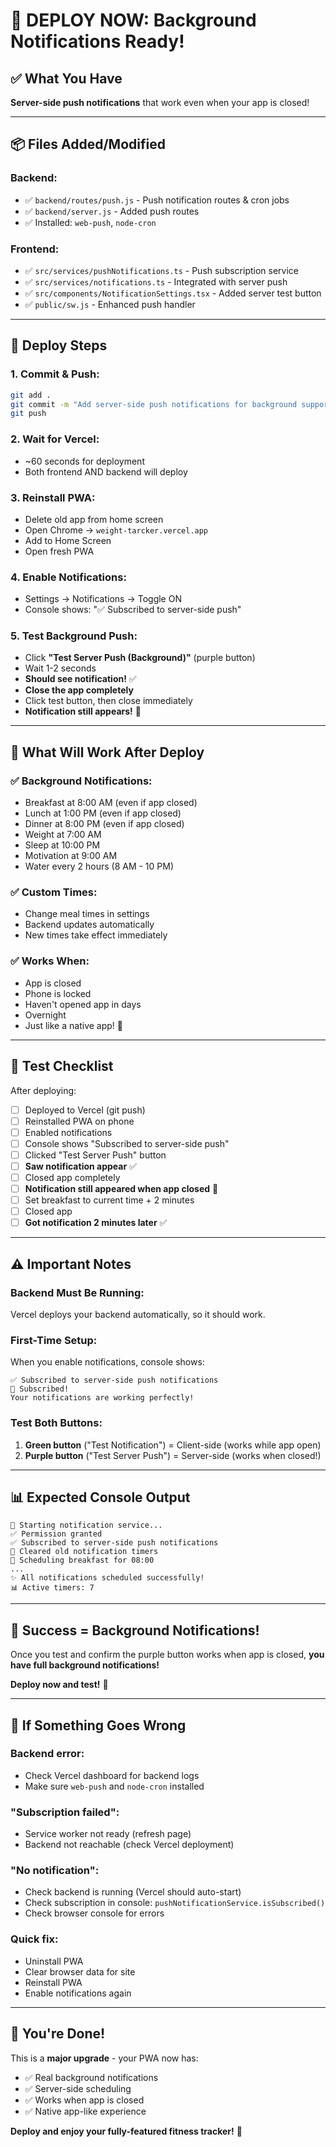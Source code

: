 # 🚀 DEPLOY NOW: Background Notifications Ready!

## ✅ What You Have

**Server-side push notifications** that work even when your app is closed!

---

## 📦 Files Added/Modified

### **Backend:**
- ✅ `backend/routes/push.js` - Push notification routes & cron jobs
- ✅ `backend/server.js` - Added push routes
- ✅ Installed: `web-push`, `node-cron`

### **Frontend:**
- ✅ `src/services/pushNotifications.ts` - Push subscription service
- ✅ `src/services/notifications.ts` - Integrated with server push
- ✅ `src/components/NotificationSettings.tsx` - Added server test button
- ✅ `public/sw.js` - Enhanced push handler

---

## 🚀 Deploy Steps

### **1. Commit & Push:**
```bash
git add .
git commit -m "Add server-side push notifications for background support"
git push
```

### **2. Wait for Vercel:**
- ~60 seconds for deployment
- Both frontend AND backend will deploy

### **3. Reinstall PWA:**
- Delete old app from home screen
- Open Chrome → `weight-tarcker.vercel.app`
- Add to Home Screen
- Open fresh PWA

### **4. Enable Notifications:**
- Settings → Notifications → Toggle ON
- Console shows: "✅ Subscribed to server-side push"

### **5. Test Background Push:**
- Click **"Test Server Push (Background)"** (purple button)
- Wait 1-2 seconds
- **Should see notification!** ✅
- **Close the app completely**
- Click test button, then close immediately
- **Notification still appears!** 🎉

---

## 🎯 What Will Work After Deploy

### **✅ Background Notifications:**
- Breakfast at 8:00 AM (even if app closed)
- Lunch at 1:00 PM (even if app closed)
- Dinner at 8:00 PM (even if app closed)
- Weight at 7:00 AM
- Sleep at 10:00 PM
- Motivation at 9:00 AM
- Water every 2 hours (8 AM - 10 PM)

### **✅ Custom Times:**
- Change meal times in settings
- Backend updates automatically
- New times take effect immediately

### **✅ Works When:**
- App is closed
- Phone is locked
- Haven't opened app in days
- Overnight
- Just like a native app! 🎉

---

## 🧪 Test Checklist

After deploying:

- [ ] Deployed to Vercel (git push)
- [ ] Reinstalled PWA on phone
- [ ] Enabled notifications
- [ ] Console shows "Subscribed to server-side push"
- [ ] Clicked "Test Server Push" button
- [ ] **Saw notification appear** ✅
- [ ] Closed app completely
- [ ] **Notification still appeared when app closed** 🎉
- [ ] Set breakfast to current time + 2 minutes
- [ ] Closed app
- [ ] **Got notification 2 minutes later** ✅

---

## ⚠️ Important Notes

### **Backend Must Be Running:**
Vercel deploys your backend automatically, so it should work.

### **First-Time Setup:**
When you enable notifications, console shows:
```
✅ Subscribed to server-side push notifications
🎉 Subscribed!
Your notifications are working perfectly!
```

### **Test Both Buttons:**
1. **Green button** ("Test Notification") = Client-side (works while app open)
2. **Purple button** ("Test Server Push") = Server-side (works when closed!)

---

## 📊 Expected Console Output

```
🚀 Starting notification service...
✅ Permission granted
✅ Subscribed to server-side push notifications
🧹 Cleared old notification timers
🔔 Scheduling breakfast for 08:00
...
✨ All notifications scheduled successfully!
📊 Active timers: 7
```

---

## 🎉 Success = Background Notifications!

Once you test and confirm the purple button works when app is closed, **you have full background notifications!**

**Deploy now and test!** 🚀

---

## 🔧 If Something Goes Wrong

### **Backend error:**
- Check Vercel dashboard for backend logs
- Make sure `web-push` and `node-cron` installed

### **"Subscription failed":**
- Service worker not ready (refresh page)
- Backend not reachable (check Vercel deployment)

### **"No notification":**
- Check backend is running (Vercel should auto-start)
- Check subscription in console: `pushNotificationService.isSubscribed()`
- Check browser console for errors

### **Quick fix:**
- Uninstall PWA
- Clear browser data for site
- Reinstall PWA
- Enable notifications again

---

## 💪 You're Done!

This is a **major upgrade** - your PWA now has:
- ✅ Real background notifications
- ✅ Server-side scheduling
- ✅ Works when app is closed
- ✅ Native app-like experience

**Deploy and enjoy your fully-featured fitness tracker!** 🎊
